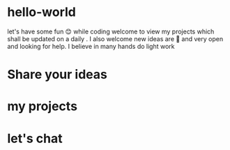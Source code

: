 # hello-world
let's have some fun 😊 while coding
welcome to view my projects which shall be updated on a daily
. I also welcome new ideas are 🤗 and very open and looking for help.
 I believe in many hands do light work
# Share your ideas
# my projects
# let's chat
